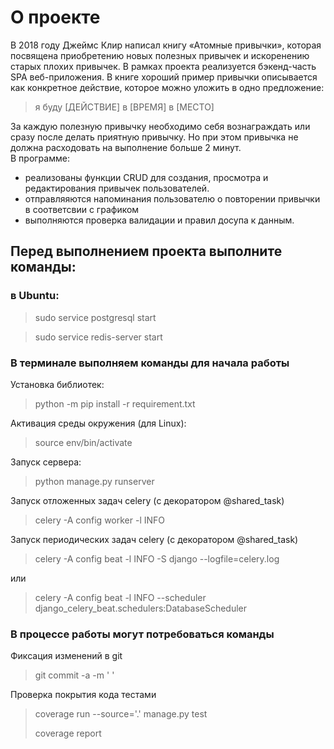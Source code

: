 <h1>О проекте </h1>
В 2018 году Джеймс Клир написал книгу «Атомные привычки», которая посвящена приобретению новых полезных привычек и искоренению старых плохих привычек.
В рамках проекта реализуется бэкенд-часть SPA веб-приложения.
В книге хороший пример привычки описывается как конкретное действие, которое можно уложить в одно предложение:

>я буду [ДЕЙСТВИЕ] в [ВРЕМЯ] в [МЕСТО]

За каждую полезную привычку необходимо себя вознаграждать или сразу после делать приятную привычку. Но при этом привычка не должна расходовать на выполнение больше 2 минут. <br>
В программе:
 - реализованы функции CRUD для создания, просмотра и редактирования привычек пользователей.
 - отправляяются напоминания пользователю о повторении привычки в соответсвии с графиком
 - выполняются проверка валидации и правил досупа к данным.


<h2> Перед выполнением проекта выполните команды: </h2>

<h3> в Ubuntu: </h3>

>sudo service postgresql start

>sudo service redis-server start 

<h3> В терминале выполняем команды для начала работы </h3>

Установка библиотек:
> python -m pip install -r requirement.txt

Активация среды окружения (для Linux):
> source env/bin/activate 

Запуск сервера:
>  python manage.py runserver

Запуск отложенных задач celery (с декоратором @shared_task)
>celery -A config worker -l INFO 
 
Запуск периодических задач celery (с декоратором @shared_task)
> celery -A config beat -l INFO -S django --logfile=celery.log

или
> celery -A config beat -l INFO --scheduler django_celery_beat.schedulers:DatabaseScheduler 


<h3> В процессе работы могут потребоваться команды </h3>

Фиксация изменений в git
>git commit -a -m ' '

Проверка покрытия кода тестами
> coverage run --source='.' manage.py test
> 
> coverage report

